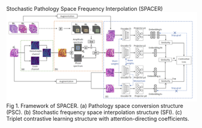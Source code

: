 Stochastic Pathology Space Frequency Interpolation (SPACER)
![fig1](https://github.com/YatingHuang7/SPACER/blob/main/Fig/1.png)
Fig 1. Framework of SPACER. (a) Pathology space conversion structure (PSC). (b)  Stochastic frequency space interpolation structure (SFI). (c)  Triplet contrastive learning structure with attention-directing coefficients.

